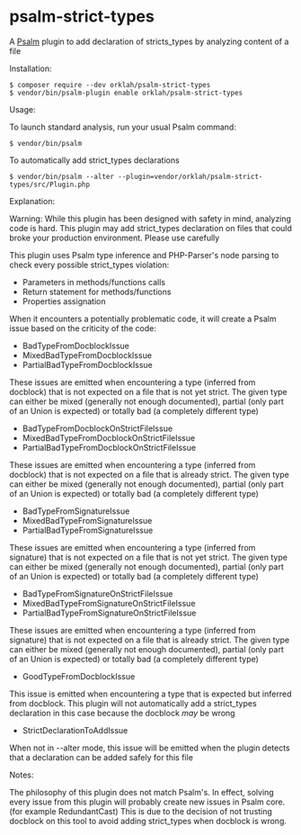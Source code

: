# psalm-strict-types
A [Psalm](https://github.com/vimeo/psalm) plugin to add declaration of stricts_types by analyzing content of a file

Installation:

```console
$ composer require --dev orklah/psalm-strict-types
$ vendor/bin/psalm-plugin enable orklah/psalm-strict-types
```

Usage:

To launch standard analysis, run your usual Psalm command:
```console
$ vendor/bin/psalm
```
To automatically add strict_types declarations
```console
$ vendor/bin/psalm --alter --plugin=vendor/orklah/psalm-strict-types/src/Plugin.php
```

Explanation:

Warning: While this plugin has been designed with safety in mind, analyzing code is hard. This plugin may add strict_types declaration on files that could broke your production environment. Please use carefully

This plugin uses Psalm type inference and PHP-Parser's node parsing to check every possible strict_types violation:
- Parameters in methods/functions calls
- Return statement for methods/functions
- Properties assignation

When it encounters a potentially problematic code, it will create a Psalm issue based on the criticity of the code:

- BadTypeFromDocblockIssue
- MixedBadTypeFromDocblockIssue
- PartialBadTypeFromDocblockIssue

These issues are emitted when encountering a type (inferred from docblock) that is not expected on a file that is not yet strict. The given type can either be mixed (generally not enough documented), partial (only part of an Union is expected) or totally bad (a completely different type)

- BadTypeFromDocblockOnStrictFileIssue
- MixedBadTypeFromDocblockOnStrictFileIssue
- PartialBadTypeFromDocblockOnStrictFileIssue

These issues are emitted when encountering a type (inferred from docblock) that is not expected on a file that is already strict. The given type can either be mixed (generally not enough documented), partial (only part of an Union is expected) or totally bad (a completely different type)

- BadTypeFromSignatureIssue
- MixedBadTypeFromSignatureIssue
- PartialBadTypeFromSignatureIssue

These issues are emitted when encountering a type (inferred from signature) that is not expected on a file that is not yet strict. The given type can either be mixed (generally not enough documented), partial (only part of an Union is expected) or totally bad (a completely different type)

- BadTypeFromSignatureOnStrictFileIssue
- MixedBadTypeFromSignatureOnStrictFileIssue
- PartialBadTypeFromSignatureOnStrictFileIssue

These issues are emitted when encountering a type (inferred from signature) that is not expected on a file that is already strict. The given type can either be mixed (generally not enough documented), partial (only part of an Union is expected) or totally bad (a completely different type)

- GoodTypeFromDocblockIssue

This issue is emitted when encountering a type that is expected but inferred from docblock. This plugin will not automatically add a strict_types declaration in this case because the docblock *may* be wrong

- StrictDeclarationToAddIssue

When not in --alter mode, this issue will be emitted when the plugin detects that a declaration can be added safely for this file

Notes:

The philosophy of this plugin does not match Psalm's. In effect, solving every issue from this plugin will probably create new issues in Psalm core. (for example RedundantCast)
This is due to the decision of not trusting docblock on this tool to avoid adding strict_types when docblock is wrong.
